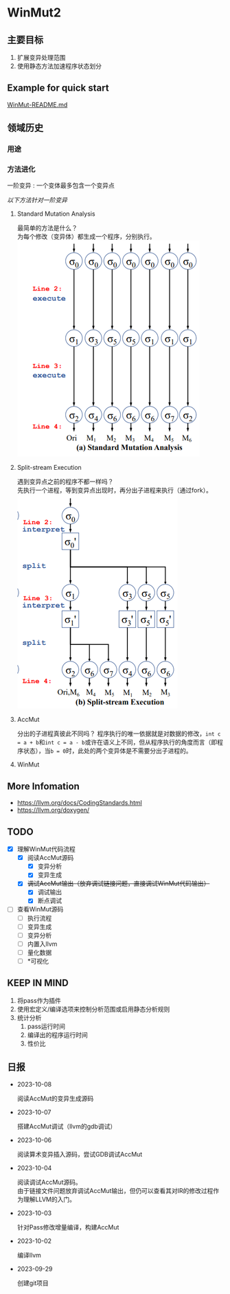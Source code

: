 # WinMut2

## 主要目标

1. 扩展变异处理范围
2. 使用静态方法加速程序状态划分

## Example for quick start

[WinMut-README.md](WinMut-README.md)

## 领域历史

### 用途

### 方法进化

一阶变异
: 一个变体最多包含一个变异点  

*以下方法针对一阶变异*

1. Standard Mutation Analysis

   最简单的方法是什么？  
   为每个修改（变异体）都生成一个程序，分别执行。  
   ![Standard Mutation Analysis](image.png)

2. Split-stream Execution

   遇到变异点之前的程序不都一样吗？  
   先执行一个进程，等到变异点出现时，再分出子进程来执行（通过fork）。  
   ![Alt text](image-1.png)

3. AccMut  

   分出的子进程真彼此不同吗？
   程序执行的唯一依据就是对数据的修改，`int c = a + b`和`int c = a - b`或许在语义上不同，但从程序执行的角度而言（即程序状态），当`b = 0`时，此处的两个变异体是不需要分出子进程的。

4. WinMut

## More Infomation

- <https://llvm.org/docs/CodingStandards.html>
- <https://llvm.org/doxygen/>

## TODO

- [x] 理解WinMut代码流程
  - [x] 阅读AccMut源码
    - [x] 变异分析
    - [x] 变异生成
  - [x] ~~调试AccMut输出（放弃调试链接问题，直接调试WinMut代码输出）~~
    - [x] 调试输出
    - [x] 断点调试
- [ ] 查看WinMut源码
  - [ ] 执行流程
  - [ ] 变异生成
  - [ ] 变异分析
  - [ ] 内置入llvm
  - [ ] 量化数据
  - [ ] *可视化

## KEEP IN MIND

1. 将pass作为插件
2. 使用宏定义/编译选项来控制分析范围或启用静态分析规则
3. 统计分析
   1. pass运行时间
   2. 编译出的程序运行时间
   3. 性价比

## 日报

- 2023-10-08

  阅读AccMut的变异生成源码

- 2023-10-07

  搭建AccMut调试（llvm的gdb调试）

- 2023-10-06

  阅读算术变异插入源码，尝试GDB调试AccMut

- 2023-10-04

  阅读调试AccMut源码。  
  由于链接文件问题放弃调试AccMut输出，但仍可以查看其对IR的修改过程作为理解LLVM的入门。

- 2023-10-03

  针对Pass修改增量编译，构建AccMut

- 2023-10-02

  编译llvm

- 2023-09-29

  创建git项目
